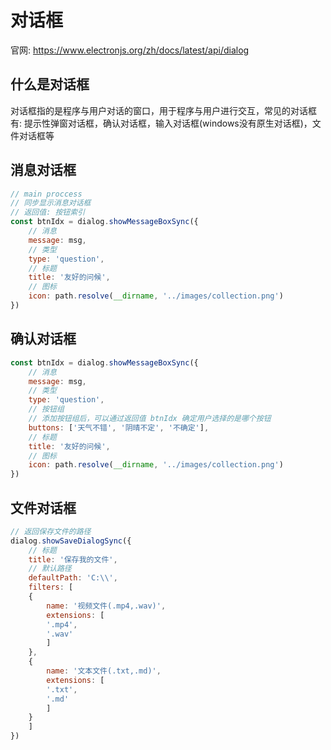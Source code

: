 # 对话框

官网: <https://www.electronjs.org/zh/docs/latest/api/dialog>

## 什么是对话框

对话框指的是程序与用户对话的窗口，用于程序与用户进行交互，常见的对话框有: 提示性弹窗对话框，确认对话框，输入对话框(windows没有原生对话框)，文件对话框等

## 消息对话框

```js
// main proccess
// 同步显示消息对话框
// 返回值: 按钮索引
const btnIdx = dialog.showMessageBoxSync({
    // 消息
    message: msg,
    // 类型
    type: 'question',
    // 标题
    title: '友好的问候',
    // 图标
    icon: path.resolve(__dirname, '../images/collection.png')
})
```

## 确认对话框

```js
const btnIdx = dialog.showMessageBoxSync({
    // 消息
    message: msg,
    // 类型
    type: 'question',
    // 按钮组
    // 添加按钮组后，可以通过返回值 btnIdx 确定用户选择的是哪个按钮
    buttons: ['天气不错', '阴晴不定', '不确定'],
    // 标题
    title: '友好的问候',
    // 图标
    icon: path.resolve(__dirname, '../images/collection.png')
})
```

## 文件对话框

```js
// 返回保存文件的路径
dialog.showSaveDialogSync({
    // 标题
    title: '保存我的文件',
    // 默认路径
    defaultPath: 'C:\\',
    filters: [
    {
        name: '视频文件(.mp4,.wav)',
        extensions: [
        '.mp4',
        '.wav'
        ]
    },
    {
        name: '文本文件(.txt,.md)',
        extensions: [
        '.txt',
        '.md'
        ]
    }
    ]
})
```